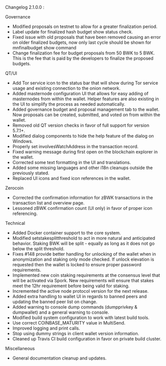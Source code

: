 Changelog 2.1.0.0 :

Governance

  * Modified proposals on testnet to allow for a greater finalization period.
  * Label update for finalized hash budget show status check.
  * Fixed issue with old proposals that have been removed causing an error on older finalized budgets, now only last cycle should be shown for mnfinalbudget show command
  * Change finalization fee for budget proposals from 50 BWK to 5 BWK. This is the fee that is paid by the developers to finalize the proposed budgets.

QT/UI

  * Add Tor service icon to the status bar that will show during Tor service usage and existing connection to the onion network.
  * Added masternode configuration UI that allows for easy adding of masternodes from within the wallet. Helper features are also existing in the UI to simplify the process as needed automatically.
  * Added governance budget and proposal management tab to the wallet. Now proposals can be created, submitted, and voted on from within the wallet.
  * Removed old QT version checks in favor of full support for version 5.7.1+.
  * Modified dialog components to hide the help feature of the dialog on Windows.
  * Properly set involvesWatchAddress in the transaction record.
  * Fixed warning message during first open on the blockchain explorer in the wallet.
  * Corrected some text formatting in the UI and translations.
  * Added some missing languages and other i18n cleanups outside the previously stated.
  * Replaced UI icons and fixed icon references in the wallet.

Zerocoin

  * Corrected the confirmation information for zBWK transactions in the transaction list and overview page.
  * Lessoned zBWK confirmation count (UI only) in favor of proper icon referencing.

Technical

  * Added Docker container support to the core system.
  * Modified setstakesplitthreshold to act in more natural and anticipated behavior. Staking BWK will be split - equally as long as it does not go below the split threshold.
  * Fixes #148 provide better handling for unlocking of the wallet when in anonymization and staking only mode checked. If unlock elevation is requested then the wallet is locked to ensure proper password requirements.
  * Implemented new coin staking requirements at the consensus level that will be activated via Spork. New requirements will ensure that stakes meet the 12hr requirement before being valid for staking.
  * Incremented the active node protocol version for the next release.
  * Added extra handling to wallet UI in regards to banned peers and updating the banned peer list on change.
  * Added warning to console dump commands (dumpprivkey & dumpwallet) and a general warning to console.
  * Modified build system configuration to work with latest build tools.
  * Use correct COINBASE_MATURITY value in MultiSend.
  * Improved logging and print calls.
  * Stop using dummy strings in client wallet version information.
  * Cleaned up Travis CI build configuration in favor on private build cluster.

Miscellaneous

  * General documentation cleanup and updates.
